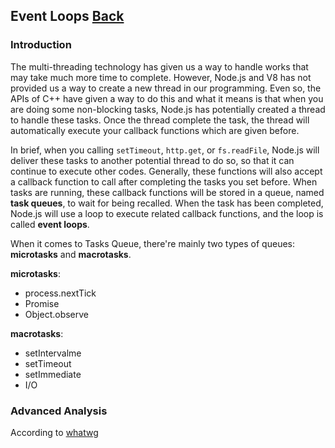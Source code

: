 ## Event Loops [Back](./../JavaScript.md)

### Introduction

The multi-threading technology has given us a way to handle works that may take much more time to complete. However, Node.js and V8 has not provided us a way to create a new thread in our programming. Even so, the APIs of C++ have given a way to do this and what it means is that when you are doing some non-blocking tasks, Node.js has potentially created a thread to handle these tasks. Once the thread complete the task, the thread will automatically execute your callback functions which are given before.

In brief, when you calling `setTimeout`, `http.get`, or `fs.readFile`, Node.js will deliver these tasks to another potential thread to do so, so that it can continue to execute other codes. Generally, these functions will also accept a callback function to call after completing the tasks you set before. When tasks are running, these callback functions will be stored in a queue, named **task queues**, to wait for being recalled. When the task has been completed, Node.js will use a loop to execute related callback functions, and the loop is called **event loops**.

When it comes to Tasks Queue, there're mainly two types of queues: **microtasks** and **macrotasks**.

**microtasks**:

- process.nextTick
- Promise
- Object.observe

**macrotasks**:

- setIntervalme
- setTimeout
- setImmediate
- I/O

### Advanced Analysis

According to [whatwg](https://html.spec.whatwg.org/multipage/webappapis.html#task-queue)

